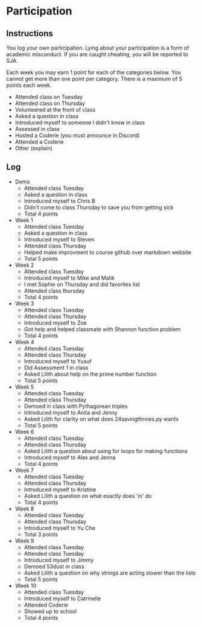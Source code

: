 Participation
=============

## Instructions ##

You log your own participation. Lying about your participation is a form of
academic misconduct. If you are caught cheating, you will be reported to SJA.

Each week you may earn 1 point for each of the categories below. You cannot get
more than one point per category. There is a maximum of 5 points each week.

+ Attended class on Tuesday
+ Attended class on Thursday
+ Volunteered at the front of class
+ Asked a question in class
+ Introduced myself to someone I didn't know in class
+ Assessed in class
+ Hosted a Coderie (you must announce in Discord)
+ Attended a Coderie
+ Other (explain)

## Log ##

- Demo
	+ Attended class Tuesday
	+ Asked a question in class
	+ Introduced myself to Chris B
	+ Didn't come to class Thursday to save you from getting sick
	+ Total 4 points
- Week 1
	+ Attended class Tuesday
	+ Asked a question in class
	+ Introduced myself to Steven
	+ Attended class Thursday
	+ Helped make improvment to course github over markdown website
	+ Total 5 points 
- Week 2
	+ Attended class Tuesday
	+ Introduced myself to Mike and Malik
	+ I met Sophie on Thursday and did favorites list
	+ Attended class thursday
	+ Total 4 points
- Week 3
	+ Attended class Tuesday
	+ Attended class Thursday
	+ Introduced myself to Zoe
	+ Got help and helped classmate with Shannon function problem
	+ Total 4 points
- Week 4
	+ Attended class Tuesday
	+ Attended class Thursday
	+ Introduced myself to Yusuf
	+ Did Assessment 1 in class
	+ Asked Lilith about help on the prime number function
	+ Total 5 points
- Week 5
	+ Attended class Tuesday
	+ Attended class Thursday
	+ Demoed in class with Pythagorean triples
	+ Introduced myself to Anita and Jenny
	+ Asked Lilith for clarity on what does 24savingthrows.py wants
	+ Total 5 points
- Week 6
	+ Attended class Tuesday
	+ Attended class Thursday
	+ Asked Lilith a question about using for loops for making functions
	+ Introduced myself to Alex and Jenna
	+ Total 4 points
- Week 7
	+ Attended class Tuesday
	+ Attended class Thursday
	+ Introduced myself to Kristine
	+ Asked Lilith a question on what exactly does 'in' do
	+ Total 4 points
- Week 8
	+ Attended class Tuesday
	+ Attended class Thursday
	+ Introduced myself to Yu Che
	+ Total 3 points
- Week 9
	+ Attended class Tuesday
	+ Attended class Tuesday
	+ Introduced myself to Jimmy
	+ Demoed 53dust in class
	+ Asked Lilith a question on why strings are acting slower than the lists
	+ Total 5 points
- Week 10
	+ Attended class Tuesday
	+ Introduced myself to Catrinelle
	+ Attended Coderie
	+ Showed up to school
	+ Total 4 points